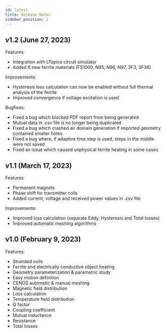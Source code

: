 ```yaml
---
id: latest
title: Release Notes
sidebar_position: 2
---
```


## v1.2 (June 27, 2023)
Features:

* Integration with LTspice circuit simulator
* Added 6 new ferrite materials (FS1000, N95, N96, N97, 3F3, 3F36)

Improvements:

* Hysteresis loss calculation can now be enabled without full thermal analysis of the ferrite
* Improved convergence if voltage excitation is used

Bugfixes:

* Fixed a bug which blocked PDF report from being generated
* Mutual data in .csv file is no longer being duplicated
* Fixed a bug which crashed air domain generation if imported geometry contained smaller holes
* Fixed a bug where, if adaptive time step is used, steps in the middle were not saved
* Fixed an issue which caused unphysical ferrite heating in some cases



## v1.1 (March 17, 2023)

Features:

* Permanent magnets
* Phase shift for transmitter coils
* Added current, voltage and received power values in .csv file

Improvements:

* Improved loss calculation (separate Eddy, Hysteresis and Total losses)
* Improved automatic meshing algorithms


## v1.0 (February 9, 2023)

Features:

* Stranded coils
* Ferrite and electrically conductive object heating
* Geometry parameterization & parametric study
* Easy motion definition
* CENOS automatic & manual meshing
* Magnetic field distribution
* Loss calculation
* Temperature field distribution
* Q factor
* Coupling coefficient
* Mutual inductance
* Resistance
* Total losses
